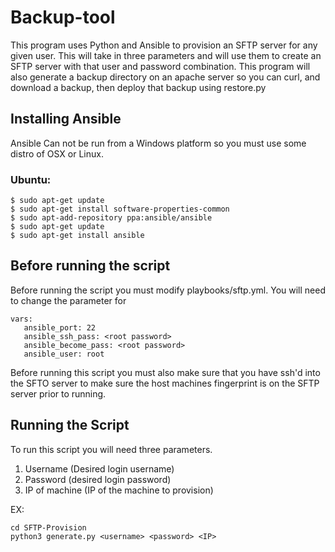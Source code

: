 # Backup-tool
This program uses Python and Ansible to provision an SFTP server for any given user. This will take in three parameters and will use them to create an SFTP server with that user and password combination. This program will also generate a backup directory on an apache server so you can curl, and download a backup, then deploy that backup using restore.py

## Installing Ansible
Ansible Can not be run from a Windows platform so you must use some distro of OSX or Linux. 
### Ubuntu:
```
$ sudo apt-get update
$ sudo apt-get install software-properties-common
$ sudo apt-add-repository ppa:ansible/ansible
$ sudo apt-get update
$ sudo apt-get install ansible
```


## Before running the script
Before running the script you must modify playbooks/sftp.yml. You will need to change the parameter for

```
vars:
   ansible_port: 22
   ansible_ssh_pass: <root password>
   ansible_become_pass: <root password>
   ansible_user: root
```

Before running this script you must also make sure that you have ssh'd into the SFTO server to make sure the host machines fingerprint is on the SFTP server prior to running. 

## Running the Script
To run this script you will need three parameters. 
1. Username (Desired login username)
2. Password (desired login password)
3. IP of machine (IP of the machine to provision)

EX:
```
cd SFTP-Provision
python3 generate.py <username> <password> <IP>
```
